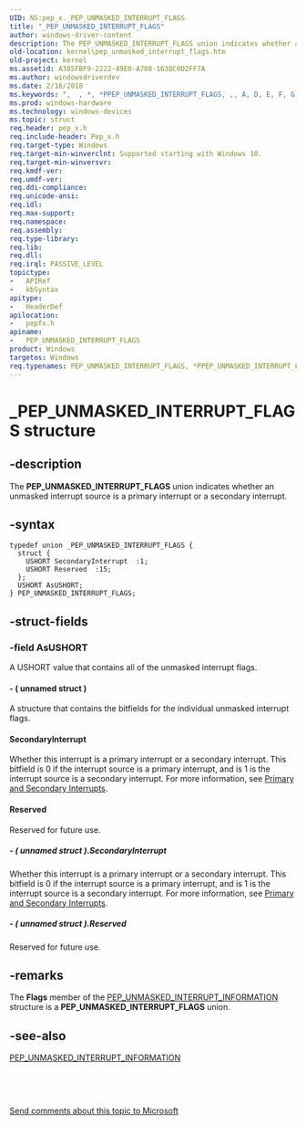 ```yaml
---
UID: NS:pep_x._PEP_UNMASKED_INTERRUPT_FLAGS
title: "_PEP_UNMASKED_INTERRUPT_FLAGS"
author: windows-driver-content
description: The PEP_UNMASKED_INTERRUPT_FLAGS union indicates whether an unmasked interrupt source is a primary interrupt or a secondary interrupt.
old-location: kernel\pep_unmasked_interrupt_flags.htm
old-project: kernel
ms.assetid: A385FBF9-2222-49E0-A708-1638C0D2FF7A
ms.author: windowsdriverdev
ms.date: 2/16/2018
ms.keywords: ",  , *, *PPEP_UNMASKED_INTERRUPT_FLAGS, ,, A, D, E, F, G, I, K, L, M, N, P, PEP_UNMASKED_INTERRUPT_FLAGS, PEP_UNMASKED_INTERRUPT_FLAGS union [Kernel-Mode Driver Architecture], R, S, T, U, _, _PEP_UNMASKED_INTERRUPT_FLAGS, kernel.pep_unmasked_interrupt_flags, pepfx/PEP_UNMASKED_INTERRUPT_FLAGS"
ms.prod: windows-hardware
ms.technology: windows-devices
ms.topic: struct
req.header: pep_x.h
req.include-header: Pep_x.h
req.target-type: Windows
req.target-min-winverclnt: Supported starting with Windows 10.
req.target-min-winversvr: 
req.kmdf-ver: 
req.umdf-ver: 
req.ddi-compliance: 
req.unicode-ansi: 
req.idl: 
req.max-support: 
req.namespace: 
req.assembly: 
req.type-library: 
req.lib: 
req.dll: 
req.irql: PASSIVE_LEVEL
topictype:
-	APIRef
-	kbSyntax
apitype:
-	HeaderDef
apilocation:
-	pepfx.h
apiname:
-	PEP_UNMASKED_INTERRUPT_FLAGS
product: Windows
targetos: Windows
req.typenames: PEP_UNMASKED_INTERRUPT_FLAGS, *PPEP_UNMASKED_INTERRUPT_FLAGS, PEP_UNMASKED_INTERRUPT_FLAGS, *PPEP_UNMASKED_INTERRUPT_FLAGS
---
```


# _PEP_UNMASKED_INTERRUPT_FLAGS structure


## -description


The <b>PEP_UNMASKED_INTERRUPT_FLAGS</b> union indicates whether an unmasked interrupt source is a primary interrupt or a secondary interrupt.


## -syntax


````
typedef union _PEP_UNMASKED_INTERRUPT_FLAGS {
  struct {
    USHORT SecondaryInterrupt  :1;
    USHORT Reserved  :15;
  };
  USHORT AsUSHORT;
} PEP_UNMASKED_INTERRUPT_FLAGS;
````


## -struct-fields




### -field AsUSHORT

A USHORT value that contains all of the unmasked interrupt flags.


#### - ( unnamed struct )

A structure that contains the bitfields for the individual unmasked interrupt flags.



#### SecondaryInterrupt

Whether this interrupt is a primary interrupt or a secondary interrupt. This bitfield is 0 if the interrupt source is a primary interrupt, and is 1 is the interrupt source is a secondary interrupt. For more information, see <a href="https://msdn.microsoft.com/731B0E36-4480-4B69-931E-1F7B40B18911">Primary and Secondary Interrupts</a>.



#### Reserved

Reserved for future use.


##### - ( unnamed struct ).SecondaryInterrupt

Whether this interrupt is a primary interrupt or a secondary interrupt. This bitfield is 0 if the interrupt source is a primary interrupt, and is 1 is the interrupt source is a secondary interrupt. For more information, see <a href="https://msdn.microsoft.com/731B0E36-4480-4B69-931E-1F7B40B18911">Primary and Secondary Interrupts</a>.


##### - ( unnamed struct ).Reserved

Reserved for future use.


## -remarks



The <b>Flags</b> member of the <a href="..\pepfx\ns-pepfx-_pep_unmasked_interrupt_information.md">PEP_UNMASKED_INTERRUPT_INFORMATION</a> structure is a <b>PEP_UNMASKED_INTERRUPT_FLAGS</b> union.




## -see-also

<a href="..\pepfx\ns-pepfx-_pep_unmasked_interrupt_information.md">PEP_UNMASKED_INTERRUPT_INFORMATION</a>



 

 

<a href="mailto:wsddocfb@microsoft.com?subject=Documentation%20feedback [kernel\kernel]:%20PEP_UNMASKED_INTERRUPT_FLAGS union%20 RELEASE:%20(2/16/2018)&amp;body=%0A%0APRIVACY STATEMENT%0A%0AWe use your feedback to improve the documentation. We don't use your email address for any other purpose, and we'll remove your email address from our system after the issue that you're reporting is fixed. While we're working to fix this issue, we might send you an email message to ask for more info. Later, we might also send you an email message to let you know that we've addressed your feedback.%0A%0AFor more info about Microsoft's privacy policy, see http://privacy.microsoft.com/en-us/default.aspx." title="Send comments about this topic to Microsoft">Send comments about this topic to Microsoft</a>

